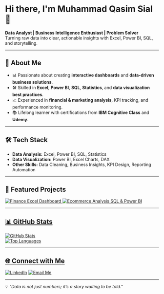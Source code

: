 # Hi there, I'm Muhammad Qasim Sial 👋  

**Data Analyst | Business Intelligence Enthusiast | Problem Solver**  
Turning raw data into clear, actionable insights with Excel, Power BI, SQL, and storytelling.  

---

## 🚀 About Me  
- 📊 Passionate about creating **interactive dashboards** and **data-driven business solutions**.  
- 🛠 Skilled in **Excel**, **Power BI**, **SQL**, **Statistics**, and **data visualization best practices**.  
- 📈 Experienced in **financial & marketing analysis**, KPI tracking, and performance monitoring.  
- 📚 Lifelong learner with certifications from **IBM Cognitive Class** and **Udemy**.  

---

## 🛠 Tech Stack  
- **Data Analysis:** Excel, Power BI, SQL, Statistics  
- **Data Visualization:** Power BI, Excel Charts, DAX  
- **Other Skills:** Data Cleaning, Business Insights, KPI Design, Reporting Automation  

---

## 📌 Featured Projects  
<p align="left">
<a href="https://github.com/sial22/finance-excel-dashboard">
  <img src="https://img.shields.io/badge/Finance_Excel_Dashboard-Excel-blue?style=flat-square" alt="Finance Excel Dashboard"/>
</a>
<a href="https://github.com/sial22/ecommerce-analysis-sql-power-bi">
  <img src="https://img.shields.io/badge/Ecommerce_Analysis-SQL-green?style=flat-square" alt="Ecommerce Analysis SQL & Power BI"/>
</p>

---

## 📊 GitHub Stats  
![GitHub Stats](https://github-readme-stats.vercel.app/api?username=sial22&show_icons=true&theme=default)  
![Top Languages](https://github-readme-stats.vercel.app/api/top-langs/?username=sial22&layout=compact)  

---

## 🌐 Connect with Me  
[![LinkedIn](https://img.shields.io/badge/LinkedIn-blue?style=flat-square&logo=linkedin)](https://www.linkedin.com/in/muhammad-qasim-sial-00994a378/)
[![Email Me](https://img.shields.io/badge/Email-D14836?style=flat-square&logo=gmail&logoColor=white)](mailto:sial.insights@gmail.com)

---
💡 *"Data is not just numbers; it’s a story waiting to be told."*
